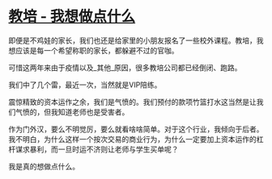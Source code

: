 # [教培 - 我想做点什么](https://github.com/gnimg/gitblog/issues/19)

即便是不鸡娃的家长，我们也还是给家里的小朋友报名了一些校外课程。教培，我想应该是每一个希望称职的家长，都躲避不过的官咖。

可惜这两年来由于疫情以及_其他_原因，很多教培公司都已经倒闭、跑路。

我们中了几个雷，最近一次，当然就是VIP陪练。

震惊精致的资本运作之余，我们是气愤的。我们预付的款项竹篮打水这当然是让我们气愤的，但我知道老师也是受害者。

作为门外汉，要么不明觉厉，要么就看啥啥简单。对于这个行业，我倾向于后者。我不明白，为什么这样一个按次交易的商业行为，为什么一定要加上资本运作的杠杆谋求暴利，而一旦时运不济则让老师与学生买单呢？

我是真的想做点什么。